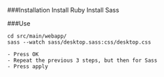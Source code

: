 ###Installation
Install Ruby 
Install Sass

###Use
```
cd src/main/webapp/
sass --watch sass/desktop.sass:css/desktop.css

- Press OK
- Repeat the previous 3 steps, but then for Sass
- Press apply